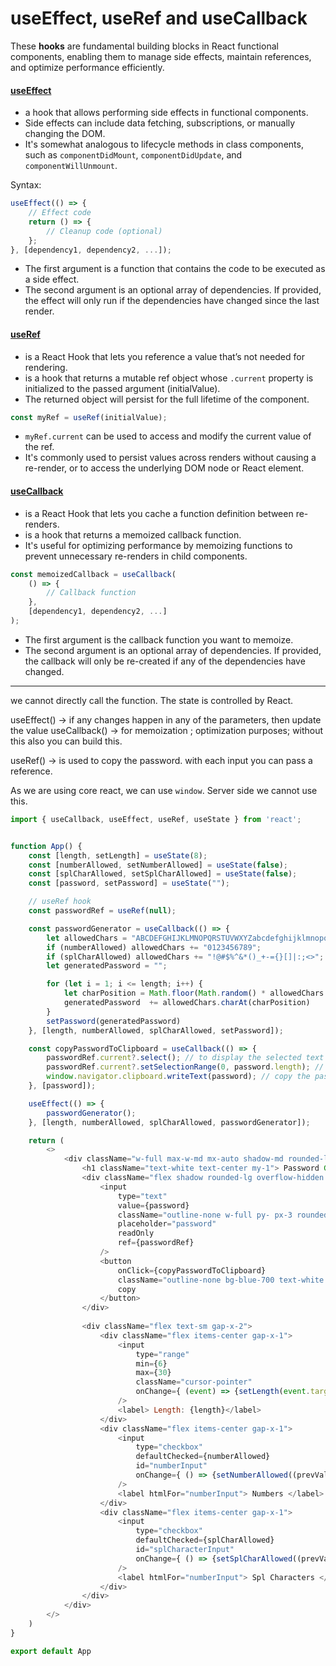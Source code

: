 
<h1> useEffect, useRef and useCallback </h1>

These **hooks** are fundamental building blocks in React functional components, enabling them to manage side effects, maintain references, and optimize performance efficiently.
#### [useEffect](https://react.dev/reference/react/useEffect)
-  a hook that allows performing side effects in functional components. 
- Side effects can include data fetching, subscriptions, or manually changing the DOM.
- It's somewhat analogous to lifecycle methods in class components, such as `componentDidMount`, `componentDidUpdate`, and `componentWillUnmount`.

Syntax:
```js
useEffect(() => {
    // Effect code
    return () => {
        // Cleanup code (optional)
    };
}, [dependency1, dependency2, ...]);
```
- The first argument is a function that contains the code to be executed as a side effect.
- The second argument is an optional array of dependencies. If provided, the effect will only run if the dependencies have changed since the last render.

#### [useRef](https://react.dev/reference/react/useRef)
- is a React Hook that lets you reference a value that’s not needed for rendering.
- is a hook that returns a mutable ref object whose `.current` property is initialized to the passed argument (initialValue). 
- The returned object will persist for the full lifetime of the component.
```js
const myRef = useRef(initialValue);
```
- `myRef.current` can be used to access and modify the current value of the ref.
- It's commonly used to persist values across renders without causing a re-render, or to access the underlying DOM node or React element.

#### [useCallback](https://react.dev/reference/react/useCallback)
- is a React Hook that lets you cache a function definition between re-renders.
- is a hook that returns a memoized callback function. 
- It's useful for optimizing performance by memoizing functions to prevent unnecessary re-renders in child components.

```js
const memoizedCallback = useCallback(
    () => {
        // Callback function
    },
    [dependency1, dependency2, ...]
);
```
- The first argument is the callback function you want to memoize.
- The second argument is an optional array of dependencies. If provided, the callback will only be re-created if any of the dependencies have changed.


<hr>

we cannot directly call the function. The state is controlled by React. 


useEffect() -> if any changes happen in any of the parameters, then update the value
useCallback() -> for memoization ; optimization purposes; without this also you can build this.

useRef() -> is used to copy the password.
with each input you can pass a reference.

As we are using core react, we can use `window`. Server side we cannot use this.

```js
import { useCallback, useEffect, useRef, useState } from 'react';


function App() {
    const [length, setLength] = useState(8);
    const [numberAllowed, setNumberAllowed] = useState(false);
    const [splCharAllowed, setSplCharAllowed] = useState(false);
    const [password, setPassword] = useState("");

    // useRef hook
    const passwordRef = useRef(null);

    const passwordGenerator = useCallback(() => {
        let allowedChars = "ABCDEFGHIJKLMNOPQRSTUVWXYZabcdefghijklmnopqrstuvwxyz"; 
        if (numberAllowed) allowedChars += "0123456789";
        if (splCharAllowed) allowedChars += "!@#$%^&*()_+-={}[]|:;<>";
        let generatedPassword = "";

        for (let i = 1; i <= length; i++) {
            let charPosition = Math.floor(Math.random() * allowedChars.length + 1);
            generatedPassword  += allowedChars.charAt(charPosition)
        }
        setPassword(generatedPassword)
    }, [length, numberAllowed, splCharAllowed, setPassword]);

    const copyPasswordToClipboard = useCallback(() => {
        passwordRef.current?.select(); // to display the selected text
        passwordRef.current?.setSelectionRange(0, password.length); // display the selected text with range
        window.navigator.clipboard.writeText(password); // copy the password to clipboard
    }, [password]);

    useEffect(() => {
        passwordGenerator();
    }, [length, numberAllowed, splCharAllowed, passwordGenerator]);

    return (
        <>
            <div className="w-full max-w-md mx-auto shadow-md rounded-lg px-4 my-6 text-orange-500 bg-gray-800">
                <h1 className="text-white text-center my-1"> Password Generator </h1>
                <div className="flex shadow rounded-lg overflow-hidden mb-4 py-3">
                    <input
                        type="text"
                        value={password}
                        className="outline-none w-full py- px-3 rounded-lg"
                        placeholder="password"
                        readOnly
                        ref={passwordRef}
                    />
                    <button
                        onClick={copyPasswordToClipboard}
                        className="outline-none bg-blue-700 text-white px-3 py-05 shrink-0 rounded-lg">
                        copy
                    </button>
                </div>
                
                <div className="flex text-sm gap-x-2">
                    <div className="flex items-center gap-x-1">
                        <input
                            type="range"
                            min={6}
                            max={30}
                            className="cursor-pointer"
                            onChange={ (event) => {setLength(event.target.value)}}
                        />
                        <label> Length: {length}</label>
                    </div>
                    <div className="flex items-center gap-x-1">
                        <input
                            type="checkbox"
                            defaultChecked={numberAllowed}
                            id="numberInput"
                            onChange={ () => {setNumberAllowed((prevVal) => !prevVal)}} /* to flip the value from true to false */
                        />
                        <label htmlFor="numberInput"> Numbers </label>  
                    </div>
                    <div className="flex items-center gap-x-1">
                        <input
                            type="checkbox"
                            defaultChecked={splCharAllowed}
                            id="splCharacterInput"
                            onChange={ () => {setSplCharAllowed((prevVal) => !prevVal)}} /* to flip the value from true to false */
                        />
                        <label htmlFor="numberInput"> Spl Characters </label>  
                    </div>  
                </div>
            </div>
        </>
    )
}

export default App
```